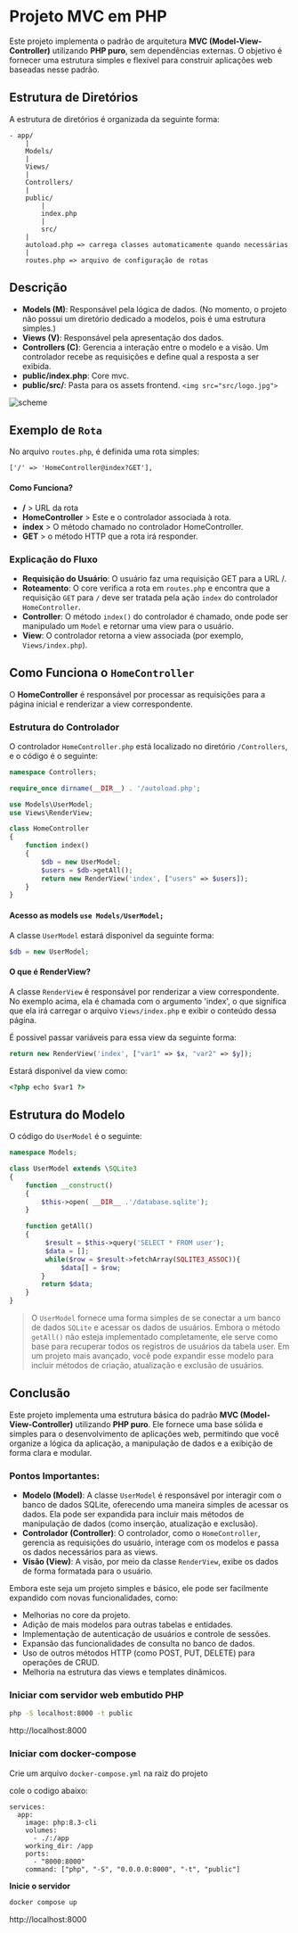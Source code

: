 # Projeto MVC em PHP

Este projeto implementa o padrão de arquitetura **MVC (Model-View-Controller)** utilizando **PHP puro**, sem dependências externas. O objetivo é fornecer uma estrutura simples e flexível para construir aplicações web baseadas nesse padrão.

## Estrutura de Diretórios

A estrutura de diretórios é organizada da seguinte forma:

```
- app/
    |
    Models/
    |
    Views/
    |
    Controllers/
    |
    public/
        |
        index.php
        |
        src/
    |
    autoload.php => carrega classes automaticamente quando necessárias
    |
    routes.php => arquivo de configuração de rotas
```

## Descrição

- **Models (M)**: Responsável pela lógica de dados. (No momento, o projeto não possui um diretório dedicado a modelos, pois é uma estrutura simples.)
- **Views (V)**: Responsável pela apresentação dos dados.
- **Controllers (C)**: Gerencia a interação entre o modelo e a visão. Um controlador recebe as requisições e define qual a resposta a ser exibida.
- **public/index.php**: Core mvc.
- **public/src/**: Pasta para os assets frontend. ```<img src="src/logo.jpg">```

![scheme](https://i.imgur.com/JJJhIkS.png)

## Exemplo de `Rota`

No arquivo `routes.php`, é definida uma rota simples:

```
['/' => 'HomeController@index?GET'],
```
#### Como Funciona?
- **/** > URL da rota
- **HomeController** > Este e o controlador associada à rota.
- **index** > O método chamado no controlador HomeController.
- **GET** > o método HTTP que a rota irá responder.

### Explicação do Fluxo
- **Requisição do Usuário**: O usuário faz uma requisição GET para a URL /.
- **Roteamento**: O core verifica a rota em `routes.php` e encontra que a requisição `GET` para `/` deve ser tratada pela ação `index` do controlador `HomeController`.
- **Controller**: O método `index()` do controlador é chamado, onde pode ser manipulado um `Model` e retornar uma view para o usuário.
- **View**: O controlador retorna a view associada (por exemplo, `Views/index.php`).

## Como Funciona o `HomeController`

O **HomeController** é responsável por processar as requisições para a página inicial e renderizar a view correspondente.

### Estrutura do Controlador

O controlador `HomeController.php` está localizado no diretório `/Controllers`, e o código é o seguinte:

```php
namespace Controllers;

require_once dirname(__DIR__) . '/autoload.php';

use Models\UserModel;
use Views\RenderView;

class HomeController
{
    function index()
    {
        $db = new UserModel;
        $users = $db->getAll();
        return new RenderView('index', ["users" => $users]);
    }
}
```

#### Acesso as models `use Models/UserModel;`

A classe `UserModel` estará disponivel da seguinte forma:
```php
$db = new UserModel;
```

#### O que é RenderView?

A classe `RenderView` é responsável por renderizar a view correspondente. No exemplo acima, ela é chamada com o argumento 'index', o que significa que ela irá carregar o arquivo `Views/index.php` e exibir o conteúdo dessa página.

É possivel passar variáveis para essa view da seguinte forma:
```php
return new RenderView('index', ["var1" => $x, "var2" => $y]);
```

Estará disponivel da view como:
```html
<?php echo $var1 ?>
```

## Estrutura do Modelo

O código do `UserModel` é o seguinte:

```php
namespace Models;

class UserModel extends \SQLite3
{
    function __construct()
    {
        $this->open( __DIR__ .'/database.sqlite');
    }

    function getAll()
    {
         $result = $this->query('SELECT * FROM user');
         $data = [];
         while($row = $result->fetchArray(SQLITE3_ASSOC)){
             $data[] = $row;
        }
        return $data;
    }
}
```
> O `UserModel` fornece uma forma simples de se conectar a um banco de dados `SQLite` e acessar os dados de usuários. Embora o método `getAll()` não esteja implementado completamente, ele serve como base para recuperar todos os registros de usuários da tabela user. Em um projeto mais avançado, você pode expandir esse modelo para incluir métodos de criação, atualização e exclusão de usuários.

## Conclusão

Este projeto implementa uma estrutura básica do padrão **MVC (Model-View-Controller)** utilizando **PHP puro**. Ele fornece uma base sólida e simples para o desenvolvimento de aplicações web, permitindo que você organize a lógica da aplicação, a manipulação de dados e a exibição de forma clara e modular.

### Pontos Importantes:
- **Modelo (Model)**: A classe `UserModel` é responsável por interagir com o banco de dados SQLite, oferecendo uma maneira simples de acessar os dados. Ela pode ser expandida para incluir mais métodos de manipulação de dados (como inserção, atualização e exclusão).
- **Controlador (Controller)**: O controlador, como o `HomeController`, gerencia as requisições do usuário, interage com os modelos e passa os dados necessários para as views.
- **Visão (View)**: A visão, por meio da classe `RenderView`, exibe os dados de forma formatada para o usuário.

Embora este seja um projeto simples e básico, ele pode ser facilmente expandido com novas funcionalidades, como:
- Melhorias no core da projeto.
- Adição de mais modelos para outras tabelas e entidades.
- Implementação de autenticação de usuários e controle de sessões.
- Expansão das funcionalidades de consulta no banco de dados.
- Uso de outros métodos HTTP (como POST, PUT, DELETE) para operações de CRUD.
- Melhoria na estrutura das views e templates dinâmicos.

### Iniciar com servidor web embutido PHP

```bash
php -S localhost:8000 -t public 
```

http://localhost:8000


### Iniciar com docker-compose
Crie um arquivo `docker-compose.yml` na raiz do projeto

cole o codigo abaixo:
```docker-compose
services:
  app:
    image: php:8.3-cli
    volumes:
      - ./:/app
    working_dir: /app
    ports:
      - "8000:8000"
    command: ["php", "-S", "0.0.0.0:8000", "-t", "public"]
```

**Inicie o servidor**

```bash
docker compose up
```

http://localhost:8000
